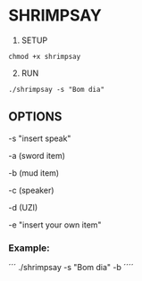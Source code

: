 # SHRIMPSAY

1. SETUP
```
chmod +x shrimpsay
```
2. RUN
```
./shrimpsay -s "Bom dia"
```
## OPTIONS

-s "insert speak"

-a (sword item)

-b (mud item)

-c (speaker)

-d (UZI)

-e "insert your own item"

### Example: 
´´´
./shrimpsay -s "Bom dia" -b 
´´´´



